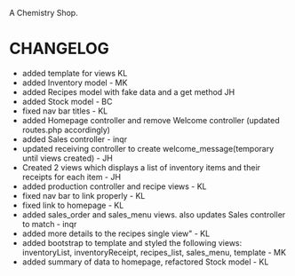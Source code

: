 A Chemistry Shop.

CHANGELOG
=============================
- added template for views KL
- added Inventory model - MK
- added Recipes model with fake data and a get method JH
- added Stock model - BC
- fixed nav bar titles - KL
- added Homepage controller and remove Welcome controller (updated routes.php accordingly)
- added Sales controller - inqr
- updated receiving controller to create welcome_message(temporary until views created) - JH
- Created 2 views which displays a list of inventory items and their receipts for each item - JH
- added production controller and recipe views - KL
- fixed nav bar to link properly - KL
- fixed link to homepage - KL
- added sales_order and sales_menu views. also updates Sales controller to match - inqr
- added more details to the recipes single view" - KL
- added bootstrap to template and styled the following views: inventoryList, inventoryReceipt, recipes_list, sales_menu, template - MK
- added summary of data to homepage, refactored Stock model - KL

